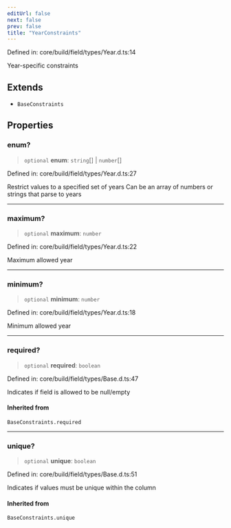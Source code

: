 ```yaml
---
editUrl: false
next: false
prev: false
title: "YearConstraints"
---
```


Defined in: core/build/field/types/Year.d.ts:14

Year-specific constraints

## Extends

- `BaseConstraints`

## Properties

### enum?

> `optional` **enum**: `string`[] \| `number`[]

Defined in: core/build/field/types/Year.d.ts:27

Restrict values to a specified set of years
Can be an array of numbers or strings that parse to years

***

### maximum?

> `optional` **maximum**: `number`

Defined in: core/build/field/types/Year.d.ts:22

Maximum allowed year

***

### minimum?

> `optional` **minimum**: `number`

Defined in: core/build/field/types/Year.d.ts:18

Minimum allowed year

***

### required?

> `optional` **required**: `boolean`

Defined in: core/build/field/types/Base.d.ts:47

Indicates if field is allowed to be null/empty

#### Inherited from

`BaseConstraints.required`

***

### unique?

> `optional` **unique**: `boolean`

Defined in: core/build/field/types/Base.d.ts:51

Indicates if values must be unique within the column

#### Inherited from

`BaseConstraints.unique`
